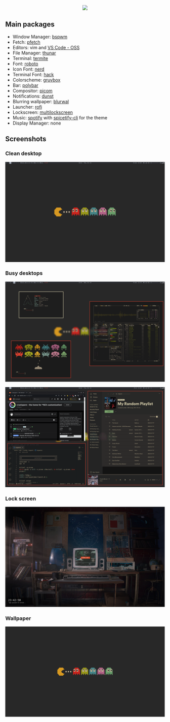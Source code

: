 <p align="center">
  <img width="40%" src="https://imgur.com/ZGE5XCL.png" />
</p>

## Main packages

- Window Manager: [bspwm](https://github.com/baskerville/bspwm)
- Fetch: [pfetch](https://github.com/dylanaraps/pfetch)
- Editors: vim and [VS Code - OSS](https://github.com/microsoft/vscode/wiki/Differences-between-the-repository-and-Visual-Studio-Code)
- File Manager: [thunar](https://docs.xfce.org/xfce/thunar/start)
- Terminal: [termite](https://github.com/thestinger/termite)
- Font: [roboto](https://fonts.google.com/specimen/Roboto)
- Icon Font: [nerd](https://www.nerdfonts.com/)
- Terminal Font: [hack](https://github.com/source-foundry/Hack)
- Colorscheme: [gruvbox](https://github.com/morhetz/gruvbox)
- Bar: [polybar](https://github.com/polybar/polybar)
- Compositor: [picom](https://github.com/yshui/picom)
- Notifications: [dunst](https://github.com/dunst-project/dunst)
- Blurring wallpaper: [blurwal](https://gitlab.com/BVollmerhaus/blurwal/)
- Launcher: [rofi](https://github.com/davatorium/rofi)
- Lockscreen: [multilockscreen](https://github.com/jeffmhubbard/multilockscreen)
- Music: [spotify](https://wiki.archlinux.org/index.php/spotify) with [spicetify-cli](https://github.com/khanhas/spicetify-cli) for the theme
- Display Manager: none

## Screenshots

### Clean desktop
![Desktop-Preview](https://raw.githubusercontent.com/ChuckD3ath/dotfiles/main/pictures/emptyDesktop.png)


### Busy desktops
![Desktop-Preview2](https://raw.githubusercontent.com/ChuckD3ath/dotfiles/main/pictures/busyDesktop.png)

![Desktop-Preview3](https://raw.githubusercontent.com/ChuckD3ath/dotfiles/main/pictures/busyDesktop2.png)

### Lock screen
![Lock-Screen](https://raw.githubusercontent.com/ChuckD3ath/dotfiles/main/pictures/lockScreen.png)

### Wallpaper
![Walpaper](https://raw.githubusercontent.com/ChuckD3ath/dotfiles/main/pictures/wallpaper.png)
